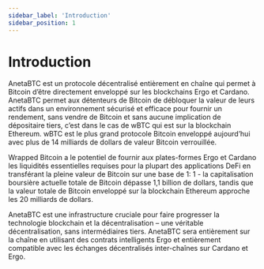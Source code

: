 ```yaml
---
sidebar_label: 'Introduction'
sidebar_position: 1
---
```


# Introduction

AnetaBTC est un protocole décentralisé entièrement en chaîne qui permet à Bitcoin d’être directement enveloppé sur les blockchains Ergo et Cardano.  AnetaBTC permet aux détenteurs de Bitcoin de débloquer la valeur de leurs actifs dans un environnement sécurisé et efficace pour fournir un rendement, sans vendre de Bitcoin et sans aucune implication de dépositaire tiers, c’est dans le cas de wBTC qui est sur la blockchain Ethereum.  wBTC est le plus grand protocole Bitcoin enveloppé aujourd’hui avec plus de 14 milliards de dollars de valeur Bitcoin verrouillée.

Wrapped Bitcoin a le potentiel de fournir aux plates-formes Ergo et Cardano les  liquidités essentielles requises pour la plupart des  applications DeFi en transférant la pleine valeur de Bitcoin sur une base de 1: 1 - la capitalisation boursière actuelle totale de Bitcoin dépasse 1,1 billion de dollars, tandis que la valeur totale de Bitcoin enveloppé sur la blockchain Ethereum approche les 20 milliards de dollars.

AnetaBTC est une infrastructure cruciale pour faire progresser la technologie blockchain et la décentralisation – une véritable décentralisation, sans intermédiaires tiers.  AnetaBTC sera entièrement sur la chaîne en utilisant des contrats intelligents Ergo et entièrement compatible avec les échanges décentralisés inter-chaînes sur Cardano et Ergo.
